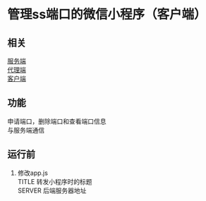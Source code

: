 # 管理ss端口的微信小程序（客户端）  
## 相关  
[服务端](https://github.com/hpq86zllw/ss-port-server)  
[代理端](https://github.com/hpq86zllw/ss-port-agent)  
[客户端](https://github.com/hpq86zllw/ss-port-client)  
## 功能  
申请端口，删除端口和查看端口信息  
与服务端通信  
## 运行前  
1. 修改app.js  
TITLE 转发小程序时的标题  
SERVER 后端服务器地址  
